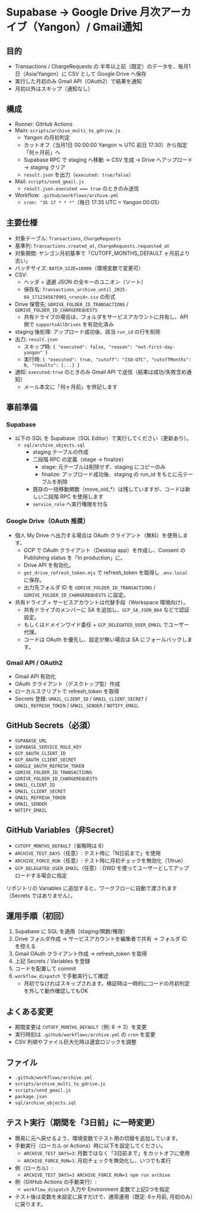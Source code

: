 # Supabase → Google Drive 月次アーカイブ（Yangon）/ Gmail通知

## 目的
- Transactions / ChargeRequests の 半年以上前（既定）のデータを、毎月1日（Asia/Yangon）に CSV として Google Drive へ保存
- 実行した月初のみ Gmail API（OAuth2）で結果を通知
- 月初以外はスキップ（通知なし）

## 構成
- Runner: GitHub Actions
- Main: `scripts/archive_multi_to_gdrive.js`
  - Yangon の月初判定
  - カットオフ（当月1日 00:00:00 Yangon ≒ UTC 前日 17:30）から指定「何ヶ月前」へ
  - Supabase RPC で staging へ移動 → CSV 生成 → Drive へアップロード → staging クリア
  - `result.json` を出力（`executed: true/false`）
- Mail: `scripts/send_gmail.js`
  - `result.json.executed === true` のときのみ送信
- Workflow: `.github/workflows/archive.yml`
  - `cron: "35 17 * * *"`（毎日 17:35 UTC = Yangon 00:05）

## 主要仕様
- 対象テーブル: `Transactions`, `ChargeRequests`
- 基準列: `Transactions.created_at`, `ChargeRequests.requested_at`
- 対象期間: ヤンゴン月初基準で「CUTOFF_MONTHS_DEFAULT ヶ月前より古い」
- バッチサイズ: `BATCH_SIZE=10000`（環境変数で変更可）
- CSV:
  - ヘッダ = 退避 JSON の全キーのユニオン（ソート）
  - 保存名: `Transactions_archive_until_2025-04_1712345678901_<runid>.csv` の形式
- Drive 保管先: `GDRIVE_FOLDER_ID_TRANSACTIONS` / `GDRIVE_FOLDER_ID_CHARGEREQUESTS`
  - 共有ドライブの場合は、フォルダをサービスアカウントに共有し、API 側で `supportsAllDrives` を有効化済み
- staging 後処理: アップロード成功後、該当 `run_id` の行を削除
- 出力: `result.json`
  - スキップ時: `{ "executed": false, "reason": "not-first-day-yangon" }`
  - 実行時: `{ "executed": true, "cutoff": "ISO-UTC", "cutoffMonths": N, "results": [...] }`
- 通知: `executed:true` のときのみ Gmail API で送信（結果は成功/失敗含め通知）
  - メール本文に「何ヶ月前」を併記します

## 事前準備

### Supabase
- 以下の SQL を Supabase（SQL Editor）で実行してください（更新あり）。
  - `sql/archive_objects.sql`
    - staging テーブルの作成
    - 二段階 RPC の定義（stage → finalize）
      - stage: 元テーブルは削除せず、staging にコピーのみ
      - finalize: アップロード成功後、staging の run_id をもとに元テーブルを削除
    - 既存の一括移動関数（move_old_*）は残していますが、コードは新しい二段階 RPC を使用します
    - `service_role` へ実行権限を付与

### Google Drive（OAuth 推奨）
- 個人 My Drive へ出力する場合は OAuth クライアント（無料）を使用します。
  - GCP で OAuth クライアント（Desktop app）を作成し、Consent の Publishing status を「In production」に。
  - Drive API を有効化。
  - `get_drive_refresh_token.mjs` で refresh_token を取得し `.env.local` に保存。
  - 出力先フォルダ ID を `GDRIVE_FOLDER_ID_TRANSACTIONS` / `GDRIVE_FOLDER_ID_CHARGEREQUESTS` に設定。
- 共有ドライブ + サービスアカウントは代替手段（Workspace 環境向け）。
  - 共有ドライブのメンバーに SA を追加し、`GCP_SA_JSON_B64` などで認証設定。
  - もしくはドメインワイド委任 + `GCP_DELEGATED_USER_EMAIL` でユーザー代理。
  - コードは OAuth を優先し、設定が無い場合は SA にフォールバックします。

### Gmail API / OAuth2
- Gmail API 有効化
- OAuth クライアント（デスクトップ型）作成
- ローカルスクリプトで refresh_token を取得
- Secrets 登録: `GMAIL_CLIENT_ID` / `GMAIL_CLIENT_SECRET` / `GMAIL_REFRESH_TOKEN` / `GMAIL_SENDER` / `NOTIFY_EMAIL`

## GitHub Secrets（必須）
- `SUPABASE_URL`
- `SUPABASE_SERVICE_ROLE_KEY`
- `GCP_OAUTH_CLIENT_ID`
- `GCP_OAUTH_CLIENT_SECRET`
- `GOOGLE_OAUTH_REFRESH_TOKEN`
- `GDRIVE_FOLDER_ID_TRANSACTIONS`
- `GDRIVE_FOLDER_ID_CHARGEREQUESTS`
- `GMAIL_CLIENT_ID`
- `GMAIL_CLIENT_SECRET`
- `GMAIL_REFRESH_TOKEN`
- `GMAIL_SENDER`
- `NOTIFY_EMAIL`

## GitHub Variables（非Secret）
- `CUTOFF_MONTHS_DEFAULT`（省略時は 6）
- `ARCHIVE_TEST_DAYS`（任意）: テスト時に「N日前まで」を使用
- `ARCHIVE_FORCE_RUN`（任意）: テスト時に月初チェックを無効化（1/true）
- `GCP_DELEGATED_USER_EMAIL`（任意）: DWD を使ってユーザーとしてアップロードする場合に指定

リポジトリの Variables に追加すると、ワークフローに自動で渡されます（Secrets ではありません）。

## 運用手順（初回）
1. Supabase に SQL を適用（staging/関数/権限）
2. Drive フォルダ作成 → サービスアカウントを編集者で共有 → フォルダ ID を控える
3. Gmail OAuth クライアント作成 → refresh_token を取得
4. 上記 Secrets / Variables を登録
5. コードを配置して commit
6. `workflow_dispatch` で手動実行して確認
   - 月初でなければスキップされます。検証時は一時的にコードの月初判定を外して動作確認してもOK

## よくある変更
- 期間変更は `CUTOFF_MONTHS_DEFAULT`（例: 6 → 3）を変更
- 実行時刻は `.github/workflows/archive.yml` の `cron` を変更
- CSV 列順やファイル巨大化時は適宜ロジックを調整

## ファイル
- `.github/workflows/archive.yml`
- `scripts/archive_multi_to_gdrive.js`
- `scripts/send_gmail.js`
- `package.json`
- `sql/archive_objects.sql`


## テスト実行（期間を「3日前」に一時変更）
- 簡易に元へ戻せるよう、環境変数でテスト用の切替を追加しています。
- 手動実行（ローカル or Actions）時に以下を設定してください。
  - `ARCHIVE_TEST_DAYS=3`: 月数ではなく「3日前まで」をカットオフに使用
  - `ARCHIVE_FORCE_RUN=1`: 月初チェックを無効化し、いつでも実行
- 例（ローカル）:
  - `ARCHIVE_TEST_DAYS=3 ARCHIVE_FORCE_RUN=1 npm run archive`
- 例（GitHub Actions の手動実行）:
  - `workflow_dispatch` 入力や Environment 変数で上記2つを指定
- テスト後は変数を未設定に戻すだけで、通常運用（既定: 6ヶ月前, 月初のみ）に戻ります。

